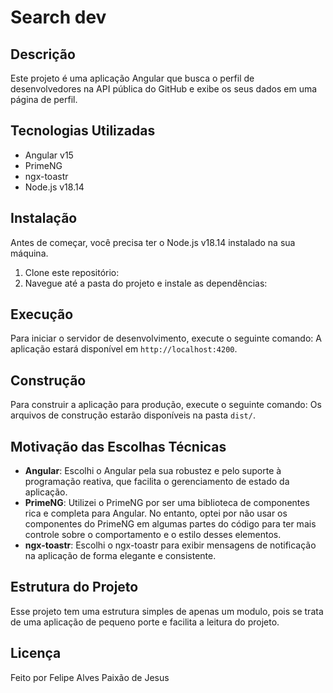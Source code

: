 # Search dev

## Descrição

Este projeto é uma aplicação Angular que busca o perfil de desenvolvedores na API pública do GitHub e exibe os seus dados em uma página de perfil.

## Tecnologias Utilizadas

- Angular v15
- PrimeNG
- ngx-toastr
- Node.js v18.14

## Instalação

Antes de começar, você precisa ter o Node.js v18.14 instalado na sua máquina.

1. Clone este repositório:
2. Navegue até a pasta do projeto e instale as dependências:

## Execução

Para iniciar o servidor de desenvolvimento, execute o seguinte comando:
A aplicação estará disponível em `http://localhost:4200`.

## Construção

Para construir a aplicação para produção, execute o seguinte comando:
Os arquivos de construção estarão disponíveis na pasta `dist/`.

## Motivação das Escolhas Técnicas

- **Angular**: Escolhi o Angular pela sua robustez e pelo suporte à programação reativa, que facilita o gerenciamento de estado da aplicação.
- **PrimeNG**: Utilizei o PrimeNG por ser uma biblioteca de componentes rica e completa para Angular. No entanto, optei por não usar os componentes do PrimeNG em algumas partes do código para ter mais controle sobre o comportamento e o estilo desses elementos.
- **ngx-toastr**: Escolhi o ngx-toastr para exibir mensagens de notificação na aplicação de forma elegante e consistente.

## Estrutura do Projeto

Esse projeto tem uma estrutura simples de apenas um modulo, pois se trata de uma aplicação de pequeno porte e facilita a leitura do projeto.


## Licença

Feito por Felipe Alves Paixão de Jesus
